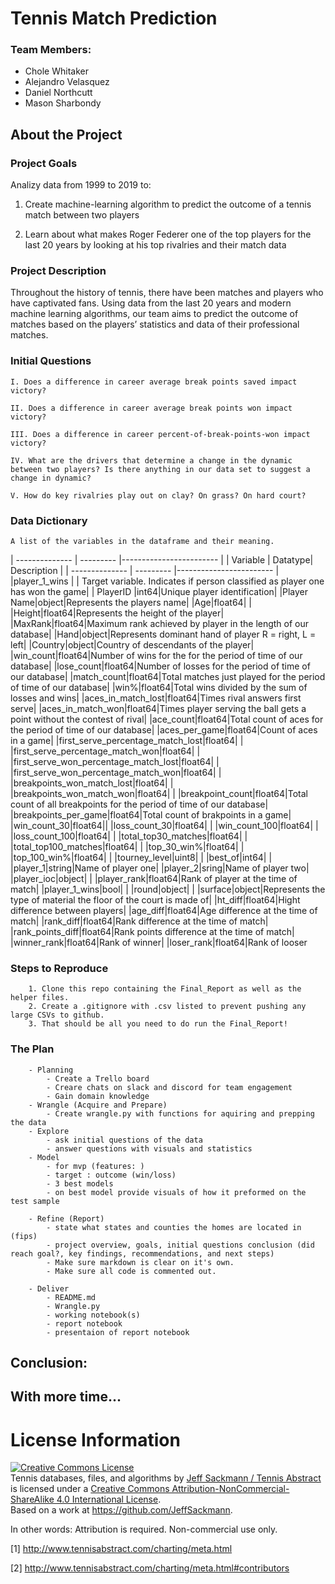 # Tennis Match Prediction

### Team Members: 
- Chole Whitaker 
- Alejandro Velasquez 
- Daniel Northcutt 
- Mason Sharbondy

##  About the Project

### Project Goals

Analizy data from 1999 to 2019  to:

1. Create machine-learning algorithm to predict the outcome of a tennis match between two players
 
2. Learn about what makes Roger Federer one of the top players for the last 20 years by looking at his top rivalries and their match data


### Project Description 

 Throughout the history of tennis, there have been matches and players who have captivated fans.  Using data from the last 20 years and modern machine learning algorithms, our team aims to predict the outcome of matches based on the players’ statistics and data of their professional matches.

### Initial Questions

    I. Does a difference in career average break points saved impact victory?

    II. Does a difference in career average break points won impact victory?

    III. Does a difference in career percent-of-break-points-won impact victory?

    IV. What are the drivers that determine a change in the dynamic between two players? Is there anything in our data set to suggest a change in dynamic?

    V. How do key rivalries play out on clay? On grass? On hard court?

### Data Dictionary
    A list of the variables in the dataframe and their meaning. 

| -------------- | --------- |------------------------ |
| Variable       | Datatype| Description               |
| -------------- | --------- |------------------------ |
|player_1_wins   |           | Target variable. Indicates if person  classified as player one has won the game|
| PlayerID    |int64|Unique player identification| 
|Player Name|object|Represents the players name| 
|Age|float64|                         | 
|Height|float64|Represents the height of the player| 
|MaxRank|float64|Maximum rank achieved by player in the length of our database| 
|Hand|object|Represents dominant hand of player R = right, L = left| 
|Country|object|Country of descendants of the player| 
|win_count|float64|Number of wins for the for the period of time of our database|
|lose_count|float64|Number of losses for the period of time of our database| 
|match_count|float64|Total matches just played for the period of time of our database| 
|win%|float64|Total wins divided by the sum of losses and wins| 
|aces_in_match_lost|float64|Times rival answers first serve| 
|aces_in_match_won|float64|Times player serving the ball gets a point without the contest of rival| 
|ace_count|float64|Total count of aces for the period of time of our database| 
|aces_per_game|float64|Count of aces in a game| 
|first_serve_percentage_match_lost|float64|                         | 
|first_serve_percentage_match_won|float64|                         | 
|first_serve_won_percentage_match_lost|float64|                         | 
|first_serve_won_percentage_match_won|float64|                         | 
|breakpoints_won_match_lost|float64|                         | 
|breakpoints_won_match_won|float64|                         | 
|breakpoint_count|float64|Total count of all breakpoints for the period of time of our database| 
|breakpoints_per_game|float64|Total count of brakpoints in a game| 
|win_count_30|float64|| 
|loss_count_30|float64|                         | 
|win_count_100|float64|                         | 
|loss_count_100|float64|                         | 
|total_top30_matches|float64|                         | 
|total_top100_matches|float64|                         | 
|top_30_win%|float64|                         | 
|top_100_win%|float64|                         | 
|tourney_level|uint8|                         | 
|best_of|int64|                         | 
|player_1|string|Name of player one| 
|player_2|sring|Name of player two| 
|player_ioc|object|                         | 
|player_rank|float64|Rank of player at the time of match| 
|player_1_wins|bool|                         | 
|round|object|                         | 
|surface|object|Represents the type of material the floor of the court is made of| 
|ht_diff|float64|Hight difference between players| 
|age_diff|float64|Age difference at the time of match| 
|rank_diff|float64|Rank difference at the time of match| 
|rank_points_diff|float64|Rank points difference at the time of match| 
|winner_rank|float64|Rank of winner| 
|loser_rank|float64|Rank of looser

  

### Steps to Reproduce 

        1. Clone this repo containing the Final_Report as well as the helper files.
        2. Create a .gitignore with .csv listed to prevent pushing any large CSVs to github. 
        3. That should be all you need to do run the Final_Report!

### The Plan 
        - Planning
            - Create a Trello board
            - Creare chats on slack and discord for team engagement
            - Gain domain knowledge
        - Wrangle (Acquire and Prepare)
            - Create wrangle.py with functions for aquiring and prepping the data
        - Explore
            - ask initial questions of the data
            - answer questions with visuals and statistics 
        - Model
            - for mvp (features: )
            - target : outcome (win/loss)
            - 3 best models
            - on best model provide visuals of how it preformed on the test sample

        - Refine (Report)
            - state what states and counties the homes are located in (fips)
            - project overview, goals, initial questions conclusion (did reach goal?, key findings, recommendations, and next steps)
            - Make sure markdown is clear on it's own.
            - Make sure all code is commented out. 

        - Deliver
            - README.md
            - Wrangle.py
            - working notebook(s)
            - report notebook
            - presentaion of report notebook

## Conclusion:


## With more time...

# License Information

<a rel="license" href="http://creativecommons.org/licenses/by-nc-sa/4.0/"><img alt="Creative Commons License" style="border-width:0" src="https://i.creativecommons.org/l/by-nc-sa/4.0/88x31.png" /></a><br /><span xmlns:dct="http://purl.org/dc/terms/" href="http://purl.org/dc/dcmitype/Dataset" property="dct:title" rel="dct:type">Tennis databases, files, and algorithms</span> by <a xmlns:cc="http://creativecommons.org/ns#" href="http://www.tennisabstract.com/" property="cc:attributionName" rel="cc:attributionURL">Jeff Sackmann / Tennis Abstract</a> is licensed under a <a rel="license" href="http://creativecommons.org/licenses/by-nc-sa/4.0/">Creative Commons Attribution-NonCommercial-ShareAlike 4.0 International License</a>.<br />Based on a work at <a xmlns:dct="http://purl.org/dc/terms/" href="https://github.com/JeffSackmann" rel="dct:source">https://github.com/JeffSackmann</a>.

In other words: Attribution is required. Non-commercial use only.

[1] http://www.tennisabstract.com/charting/meta.html

[2] http://www.tennisabstract.com/charting/meta.html#contributors
